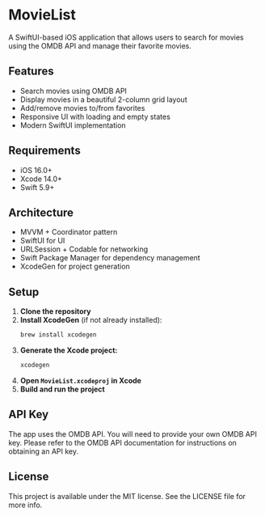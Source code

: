 # MovieList

A SwiftUI-based iOS application that allows users to search for movies using the OMDB API and manage their favorite movies.

## Features

- Search movies using OMDB API
- Display movies in a beautiful 2-column grid layout
- Add/remove movies to/from favorites
- Responsive UI with loading and empty states
- Modern SwiftUI implementation

## Requirements

- iOS 16.0+
- Xcode 14.0+
- Swift 5.9+

## Architecture

- MVVM + Coordinator pattern
- SwiftUI for UI
- URLSession + Codable for networking
- Swift Package Manager for dependency management
- XcodeGen for project generation

## Setup

1. **Clone the repository**
2. **Install XcodeGen** (if not already installed):
   ```sh
   brew install xcodegen
   ```
3. **Generate the Xcode project:**
   ```sh
   xcodegen
   ```
4. **Open `MovieList.xcodeproj` in Xcode**
5. **Build and run the project**

## API Key

The app uses the OMDB API. You will need to provide your own OMDB API key. Please refer to the OMDB API documentation for instructions on obtaining an API key.

## License

This project is available under the MIT license. See the LICENSE file for more info. 